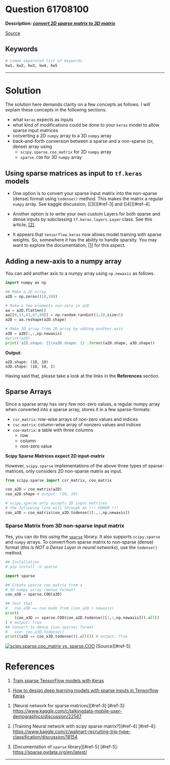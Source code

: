 # Question 61708100

**Description: [_convert 2D sparse matrix to 3D matrix_][#Q]**

[Source][#Q]

[#Q]: https://stackoverflow.com/questions/61708100/convert-2d-sparse-matrix-to-3d-matrix

## Keywords

```bash
# comma separated list of keywords
kw1, kw2, kw3, kw4, kw5
```

---

# Solution

The solution here demands clarity on a few concepts as follows. I will explain these concepts in the following sections.

- what `keras` expects as inputs
- what kind of modifications could be done to your `keras` model to allow sparse input matrices
- converting a 2D `numpy` array to a 3D `numpy` array
- back-and-forth conversion between a sparse and a non-sparse (or, dense) array using
  - `scipy.sparse.coo_matrix` for 2D `numpy` array
  - `sparse.COO` for 3D `numpy` array

## Using sparse matrices as input to `tf.keras` models

- One option is to convert your sparse input matrix into the non-sparse (dense) format using `todense()` method. This makes the matrix a regular `numpy` array. See kaggle discussion, [[3]][#ref-3] and [[4]][#ref-4].

- Another option is to write your own custom Layers for both sparse and dense inputs by subclassing `tf.keras.layers.Layer` class. See this article, [[2]][#ref-2].

- It appears that `tensorflow.keras` now allows model training with sparse weights. So, somewhere it has the ability to handle sparsity. You may want to explore the documentation, [[1][#ref-1]] for this aspect.

## Adding a new-axis to a numpy array

You can add another axis to a numpy array using `np.newaxis` as follows.

```python
import numpy as np

## Make a 2D array
a2D = np.zeros((10,10))

# Make a few elements non-zero in a2D
aa = a2D.flatten()
aa[[0,13,41,87,98]] = np.random.randint(1,10,size=5)
a2D = aa.reshape(a2D.shape)

# Make 3D array from 2D array by adding another axis
a3D = a2D[:,:,np.newaxis]
#print(a2D)
print('a2D.shape: {}\na3D.shape: {}'.format(a2D.shape, a3D.shape))
```
**Output**:
```
a2D.shape: (10, 10)
a3D.shape: (10, 10, 1)
```

Having said that, please take a look at the links in the **References** section.


## Sparse Arrays

Since a sparse array has very few non-zero values, a regular numpy array when converted into a sparse array, stores it in a few sparse-formats:

- `csr_matrix`: row-wise arrays of non-zero values and indices
- `csc-matrix`: column-wise array of nonzero values and indices
- `coo-matrix`: a table with three columns
  + row
  + column
  + non-zero value

**Scipy Sparse Matrices expect 2D input-matrix**

However, `scipy.sparse` implementations of the above three types of sparse-matrices, only considers 2D non-sparse matrix as input.

```python
from scipy.sparse import csr_matrix, coo_matrix

coo_a2D = coo_matrix(a2D)
coo_a2D.shape # output: (10, 10)

# scipy.sparse only accepts 2D input matrices
# the following line will through an !!! ERROR !!!
coo_a3D = coo_matrix(coo_a2D.todense()[:,:,np.newaxis])
```

### Sparse Matrix from 3D non-sparse input matrix

Yes, you can do this using the [`sparse`](https://github.com/pydata/sparse) library. It also supports `scipy.sparse` and `numpy` arrays. To convert from sparse matrix to non-sparse (dense) format (_this is NOT a Dense Layer in neural networks_), use the `todense()` method.

```python
## Installation
# pip install -U sparse

import sparse

## Create sparse coo_matrix from a
# 3D numpy array (dense format)
coo_a3D = sparse.COO(a3D)

## Test that
#   coo_a3D == coo made from (coo_a2D + newaxis)
print(
    (coo_a3D == sparse.COO(coo_a2D.todense()[:,:,np.newaxis])).all()
) # output: True
## Convert to dense (non-sparse) format
#   use: coo_a3D.todense()
print((a3D == coo_a3D.todense()).all()) # output: True
```
[![scipy.sparse.coo_matrix vs. sparse.COO][1]][1]
[Source][#ref-5]

# References

1. [Train sparse TensorFlow models with Keras][#ref-1]

[#ref-1]: https://www.tensorflow.org/model_optimization/guide/pruning/train_sparse_models

1. [How to design deep learning models with sparse inputs in Tensorflow Keras][#ref-2]

[#ref-2]: https://medium.com/dailymotion/how-to-design-deep-learning-models-with-sparse-inputs-in-tensorflow-keras-fd5e754abec1

1. [Neural network for sparse matrices][#ref-3]
[#ref-3]: https://www.kaggle.com/c/talkingdata-mobile-user-demographics/discussion/22567

1. [Training Neural network with scipy sparse matrix?][#ref-4]
[#ref-4]: https://www.kaggle.com/c/walmart-recruiting-trip-type-classification/discussion/18154

1. [Documentation of `sparse` library][#ref-5]
[#ref-5]: https://sparse.pydata.org/en/latest/

<!--- Ref --->

  [1]: https://i.stack.imgur.com/VXYgK.png

---
